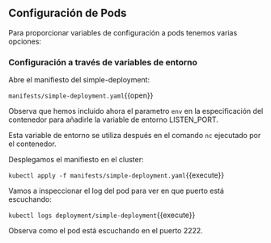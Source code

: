 
## Configuración de Pods

Para proporcionar variables de configuración a pods tenemos varias opciones:

### Configuración  a través de variables de entorno

Abre el manifiesto del simple-deployment:

`manifests/simple-deployment.yaml`{{open}}

Observa que hemos incluido ahora el parametro `env` en la especificación del contenedor para añadirle la variable de entorno LISTEN_PORT.

Esta variable de entorno se utiliza después en el comando `nc` ejecutado por el contenedor.

Desplegamos el manifiesto en el cluster:

`kubectl apply -f manifests/simple-deployment.yaml`{{execute}}

Vamos a inspeccionar el log del pod para ver en que puerto está escuchando:

`kubectl logs deployment/simple-deployment`{{execute}}


Observa como el pod está escuchando en el puerto 2222.
